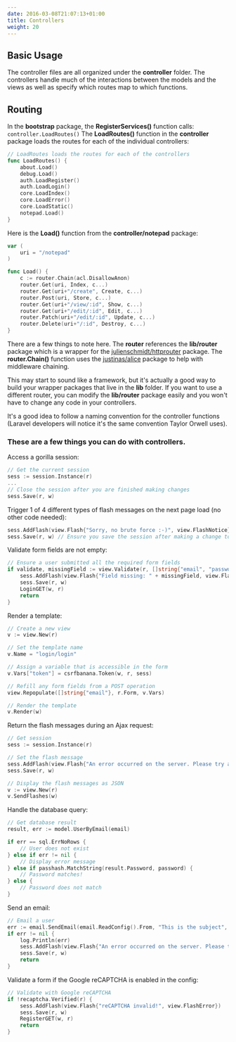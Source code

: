 ```yaml
---
date: 2016-03-08T21:07:13+01:00
title: Controllers
weight: 20
---
```


## Basic Usage

The controller files are all organized under the **controller** folder. The controllers
handle much of the interactions between the models and the views as well as specify
which routes map to which functions.

## Routing

In the **bootstrap** package, the **RegisterServices()** function calls: `controller.LoadRoutes()`
The **LoadRoutes()** function in the **controller** package loads the routes for each of the individual controllers:

```go
// LoadRoutes loads the routes for each of the controllers
func LoadRoutes() {
	about.Load()
	debug.Load()
	auth.LoadRegister()
	auth.LoadLogin()
	core.LoadIndex()
	core.LoadError()
	core.LoadStatic()
	notepad.Load()
}
```

Here is the **Load()** function from the **controller/notepad** package:

```go
var (
	uri = "/notepad"
)

func Load() {
	c := router.Chain(acl.DisallowAnon)
	router.Get(uri, Index, c...)
	router.Get(uri+"/create", Create, c...)
	router.Post(uri, Store, c...)
	router.Get(uri+"/view/:id", Show, c...)
	router.Get(uri+"/edit/:id", Edit, c...)
	router.Patch(uri+"/edit/:id", Update, c...)
	router.Delete(uri+"/:id", Destroy, c...)
}
```

There are a few things to note here. The **router** references the **lib/router** package
which is a wrapper for the [julienschmidt/httprouter](http://github.com/julienschmidt/httprouter) package.
The **router.Chain()** function uses the [justinas/alice](http://github.com/justinas/alice) package
to help with middleware chaining.

This may start to sound like a framework, but it's actually a good way to build your wrapper
packages that live in the **lib** folder. If you want to use a different router, you can modify
the **lib/router** package easily and you won't have to change any code in your controllers.

It's a good idea to follow a naming convention for the controller functions (Laravel developers
will notice it's the same convention Taylor Orwell uses).


### These are a few things you can do with controllers.

Access a gorilla session:

```go
// Get the current session
sess := session.Instance(r)
...
// Close the session after you are finished making changes
sess.Save(r, w)
```

Trigger 1 of 4 different types of flash messages on the next page load (no other code needed):

```go
sess.AddFlash(view.Flash{"Sorry, no brute force :-)", view.FlashNotice})
sess.Save(r, w) // Ensure you save the session after making a change to it
```

Validate form fields are not empty:

```go
// Ensure a user submitted all the required form fields
if validate, missingField := view.Validate(r, []string{"email", "password"}); !validate {
	sess.AddFlash(view.Flash{"Field missing: " + missingField, view.FlashError})
	sess.Save(r, w)
	LoginGET(w, r)
	return
}
```

Render a template:

```go
// Create a new view
v := view.New(r)

// Set the template name
v.Name = "login/login"

// Assign a variable that is accessible in the form
v.Vars["token"] = csrfbanana.Token(w, r, sess)

// Refill any form fields from a POST operation
view.Repopulate([]string{"email"}, r.Form, v.Vars)

// Render the template
v.Render(w)
```

Return the flash messages during an Ajax request:

```go
// Get session
sess := session.Instance(r)

// Set the flash message
sess.AddFlash(view.Flash{"An error occurred on the server. Please try again later.", view.FlashError})
sess.Save(r, w)

// Display the flash messages as JSON
v := view.New(r)
v.SendFlashes(w)
```

Handle the database query:

```go
// Get database result
result, err := model.UserByEmail(email)

if err == sql.ErrNoRows {
	// User does not exist
} else if err != nil {
	// Display error message
} else if passhash.MatchString(result.Password, password) {
	// Password matches!	
} else {
	// Password does not match
}
```

Send an email:

```go
// Email a user
err := email.SendEmail(email.ReadConfig().From, "This is the subject", "This is the body!")
if err != nil {
	log.Println(err)
	sess.AddFlash(view.Flash{"An error occurred on the server. Please try again later.", view.FlashError})
	sess.Save(r, w)
	return
}
```

Validate a form if the Google reCAPTCHA is enabled in the config:

```go
// Validate with Google reCAPTCHA
if !recaptcha.Verified(r) {
	sess.AddFlash(view.Flash{"reCAPTCHA invalid!", view.FlashError})
	sess.Save(r, w)
	RegisterGET(w, r)
	return
}
```